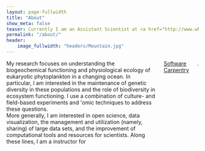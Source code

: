 ```yaml
---
layout: page-fullwidth
title: "About"
show_meta: false
teaser: Currently I am an Assistant Scientist at <a href="http://www.whoi.edu/">Woods Hole Oceanographic Instituiony</a>. I hold a PhD in Biological Oceanography from the Massachusetts Institute of Technology (<a href="http://www.mit.edu/">MIT</a>) & Woods Hole Oceanographic Institution (<a href="http://www.whoi.edu/">WHOI</a>) <a href="https://mit.whoi.edu/">Joint Program</a> .
permalink: "/about/"
header:
    image_fullwidth: "headers/Mountain.jpg"
---
```


<div class="row">
  <div class="medium-7 columns">
My research focuses on understanding the biogeochemical functioning and physiological ecology of eukaryotic phytoplankton in a changing ocean. In particular, I am interested in the maintenance of genetic diversity in these populations and the role of biodiversity in ecosystem functioning. I use a combination of culture- and field-based experiments and 'omic techniques to address these questions.<br>
More generally, I am interested in open science, data visualization, the management and utilization (namely, sharing) of large data sets, and the improvement of computational tools and resources for scientists. Along these lines, I am a instructor for <a href="http://www.software-carpentry.org/">Software Carpentry</a>.
    </div>
  <div class="medium-5 columns">
  
  <img src="https://github.com/halexand/halexand.github.io/blob/master/images/Profile1.jpg?raw=true" alt="">
    </div>
</div>




<script>
  (function(i,s,o,g,r,a,m){i['GoogleAnalyticsObject']=r;i[r]=i[r]||function(){
  (i[r].q=i[r].q||[]).push(arguments)},i[r].l=1*new Date();a=s.createElement(o),
  m=s.getElementsByTagName(o)[0];a.async=1;a.src=g;m.parentNode.insertBefore(a,m)
  })(window,document,'script','//www.google-analytics.com/analytics.js','ga');

  ga('create', 'UA-65421302-1', 'auto');
  ga('send', 'pageview');

</script>

